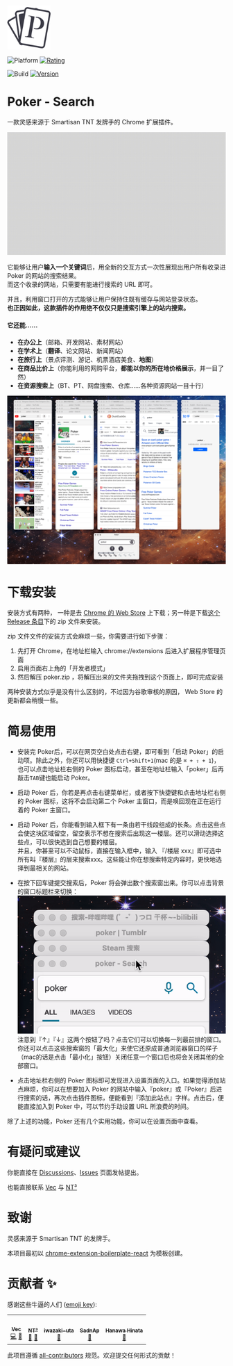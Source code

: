 <img src="src/assets/img/icon-logo.png" width="100"/>

![Platform](https://img.shields.io/badge/Platform-macOS%20%7C%20Windows-green?color=%235599FF&style=plastic&logo=Google%20Chrome&logoColor=%23F0F0F0)
<a href="https://chrome.google.com/webstore/detail/poker-search/oojeodibjbmkclnocinjolfaigheengg">
  <img src="https://img.shields.io/chrome-web-store/stars/oojeodibjbmkclnocinjolfaigheengg?color=%235599FF&logoColor=F0F0F0&style=plastic" alt="Rating" />
</a>

![Build](https://img.shields.io/github/workflow/status/VecHK/poker-search/Build/master?color=%235599FF&label=Build&logo=GitHub%20Actions&logoColor=%23F0F0F0&style=plastic)
<a href="https://github.com/VecHK/poker-search/releases/latest">
  <img src="https://img.shields.io/github/package-json/v/VecHK/poker-search?color=%235599FF&label=version&logoColor=%23F0F0F0&style=plastic" alt="Version" />
</a>

# Poker - Search

一款灵感来源于 Smartisan TNT 发牌手的 Chrome 扩展插件。

![](readme-assets/v1.6.5-released.gif)

它能够让用户**输入一个关键词**后，用全新的交互方式一次性展现出用户所有收录进 Poker 的网站的搜索结果。<br>
而这个收录的网站，只需要有能进行搜索的 URL 即可。

并且，利用窗口打开的方式能够让用户保持住既有缓存与网站登录状态。<br>
**也正因如此，这款插件的作用绝不仅仅只是搜索引擎上的站内搜索。**

#### 它还能……

- **在办公上**（邮箱、开发网站、素材网站）
- **在学术上**（**翻译**、论文网站、新闻网站）
- **在旅行上**（景点评测、游记、机票酒店美食、**地图**）
- **在商品比价上**（你能利用的网购平台，**都能以你的所在地价格展示**，并一目了然）
- **在资源搜索上**（BT、PT、网盘搜索、仓库……各种资源网站一目十行）

![](readme-assets/poker-launched.png)


# 下载安装

安装方式有两种， 一种是去 [Chrome 的 Web Store](https://chrome.google.com/webstore/detail/poker-search/oojeodibjbmkclnocinjolfaigheengg) 上下载；另一种是下载[这个 Release 条目](https://github.com/VecHK/poker-search/releases/latest)下的 zip 文件来安装。

zip 文件文件的安装方式会麻烦一些，你需要进行如下步骤：

1. 先打开 Chrome，在地址栏输入 chrome://extensions 后进入扩展程序管理页面
1. 启用页面右上角的「开发者模式」
1. 然后解压 poker.zip ，将解压出来的文件夹拖拽到这个页面上，即可完成安装

两种安装方式似乎是没有什么区别的，不过因为谷歌审核的原因， Web Store 的更新都会稍慢一些。


# 简易使用

- 安装完 Poker后，可以在网页空白处点击右键，即可看到「启动 Poker」的启动项。除此之外，你还可以用快捷键 `Ctrl+Shift+1`(mac 的是 `⌘ + ⇧ + 1`)，也可以点击地址栏右侧的 Poker 图标启动，甚至在地址栏输入「poker」后再敲击`TAB`键也能启动 Poker。

- 启动 Poker 后，你若是再点击右键菜单栏，或者按下快捷键和点击地址栏右侧的 Poker 图标，这将不会启动第二个 Poker 主窗口，而是唤回现在正在运行着的 Poker 主窗口。

- 启动 Poker 后，你能看到输入框下有一条由若干线段组成的长条。点击这些点会使这块区域留空，留空表示不想在搜索后出现这一楼层。还可以滑动选择这些点，可以很快选到自己想要的楼层。<br />并且，你甚至可以不动鼠标，直接在输入框中，输入 『/楼层 xxx』即可选中所有叫『楼层』的层来搜索xxx。这些能让你在想搜索特定内容时，更快地选择到最相关的网站。

- 在按下回车键提交搜索后，Poker 将会弹出数个搜索窗出来。你可以点击背景的窗口标题栏来切换：<br />![change search window](readme-assets/change-search-window.gif)<br />注意到『↑』『↓』这两个按钮了吗？点击它们可以切换每一列最前排的窗口。你还可以点击这些搜索窗的「最大化」来使它还原成普通浏览器窗口的样子（mac的话是点击「最小化」按钮）关闭任意一个窗口后也将会关闭其他的全部窗口。

- 点击地址栏右侧的 Poker 图标即可发现进入设置页面的入口。如果觉得添加站点麻烦，你可以在想要加入 Poker 的网站中输入『poker』或『Poker』后进行搜索的话，再次点击插件图标，便能看到『添加此站点』字样。点击后，便能直接加入到 Poker 中，可以节约手动设置 URL 所浪费的时间。

除了上述的功能，Poker 还有几个实用功能，你可以在设置页面中查看。


# 有疑问或建议

你能直接在 [Discussions](https://github.com/VecHK/poker-search/discussions)、[Issues](https://github.com/VecHK/poker-search/issues) 页面发帖提出。

也能直接联系 [Vec](http://vec.moe/) 与 [NT³](https://t.me/nt_cubic)

# 致谢

灵感来源于 Smartisan TNT 的发牌手。

本项目最初以 [chrome-extension-boilerplate-react](https://github.com/lxieyang/chrome-extension-boilerplate-react) 为模板创建。

# 贡献者 ✨

感谢这些牛逼的人们 ([emoji key](https://allcontributors.org/docs/en/emoji-key)):

<!-- ALL-CONTRIBUTORS-LIST:START - Do not remove or modify this section -->
<!-- prettier-ignore-start -->
<!-- markdownlint-disable -->
<table>
  <tr>
    <td align="center"><a href="http://vec.moe"><img src="https://avatars.githubusercontent.com/u/6480724?v=4?s=100" width="100px;" alt=""/><br /><sub><b>Vec</b></sub></a><br /><a href="https://github.com/VecHK/poker-search/commits?author=VecHK" title="Code">💻</a> <a href="#ideas-VecHK" title="Ideas, Planning, & Feedback">🤔</a></td>
    <td align="center"><a href="https://github.com/nt-cubic"><img src="https://avatars.githubusercontent.com/u/88926027?v=4?s=100" width="100px;" alt=""/><br /><sub><b>NT³</b></sub></a><br /><a href="#design-nt-cubic" title="Design">🎨</a> <a href="#ideas-nt-cubic" title="Ideas, Planning, & Feedback">🤔</a></td>
    <td align="center"><a href="https://github.com/iwazaki-uta"><img src="https://avatars.githubusercontent.com/u/106610172?v=4?s=100" width="100px;" alt=""/><br /><sub><b>iwazaki-uta</b></sub></a><br /><a href="#ideas-iwazaki-uta" title="Ideas, Planning, & Feedback">🤔</a></td>
    <td align="center"><a href="http://sadnap.github.io"><img src="https://avatars.githubusercontent.com/u/86921621?v=4?s=100" width="100px;" alt=""/><br /><sub><b>SadnAp</b></sub></a><br /><a href="https://github.com/VecHK/poker-search/issues?q=author%3ASadnAp" title="Bug reports">🐛</a></td>
    <td align="center"><a href="https://nebula-soft.com"><img src="https://avatars.githubusercontent.com/u/14970892?v=4?s=100" width="100px;" alt=""/><br /><sub><b>Hanawa Hinata</b></sub></a><br /><a href="https://github.com/VecHK/poker-search/issues?q=author%3Abainesing" title="Bug reports">🐛</a></td>
  </tr>
</table>

<!-- markdownlint-restore -->
<!-- prettier-ignore-end -->

<!-- ALL-CONTRIBUTORS-LIST:END -->

此项目遵循 [all-contributors](https://github.com/all-contributors/all-contributors) 规范。欢迎提交任何形式的贡献！
